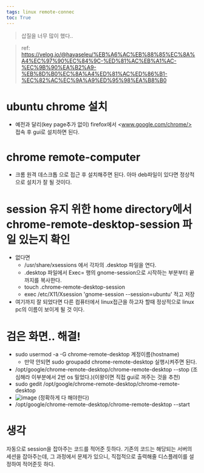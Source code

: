 ```yaml
---
tags: linux remote-connec 
toc: True
---
```

> 삽질을 너무 많이 했다..

> ref: <https://velog.io/@hayaseleu/%EB%A6%AC%EB%88%85%EC%8A%A4%EC%97%90%EC%84%9C-%ED%81%AC%EB%A1%AC-%EC%9B%90%EA%B2%A9-%EB%8D%B0%EC%8A%A4%ED%81%AC%ED%86%B1-%EC%82%AC%EC%9A%A9%ED%95%98%EA%B8%B0>

# ubuntu chrome 설치
* 예전과 달리(key page추가 없이) firefox에서 <www.google.com/chrome/> 접속 후 gui로 설치하면 된다. 
# chrome remote-computer
* 크롬 원격 데스크톱 으로 접근 후 설치해주면 된다. 아마 deb파일이 있다면 정상적으로 설치가 잘 될 것이다.
# session 유지 위한 home directory에서 chrome-remote-desktop-session 파일 있는지 확인
* 없다면 
  * /usr/share/xsessions 에서 각자의 .desktop 파일을 연다.
  * .desktop 파일에서 Exec= 행의 gnome-session으로 시작하는 부분부터 끝까지를 복사한다.
  *  touch .chrome-remote-desktop-session
  *  exec /etc/X11/Xsession 'gnome-session --session=ubuntu' 적고 저장
* 여기까지 잘 되었다면 다른 컴퓨터에서 linux접근을 하고자 할때 정상적으로 linux pc의 이름이 보이게 될 것 이다.
# 검은 화면.. 해결!
* sudo usermod -a -G chrome-remote-desktop 계정이름(hostname) 
  * 만약 안되면 sudo groupadd chrome-remote-desktop 실행시켜주면 된다.
* /opt/google/chrome-remote-desktop/chrome-remote-desktop --stop (조심해라 이부분에서 2번 os 밀었다.)(이왕이면 직접 gui로 꺼주는 것을 추천)
* sudo gedit /opt/google/chrome-remote-desktop/chrome-remote-desktop
* ![image](https://user-images.githubusercontent.com/67637935/132165395-760cffcd-a772-4c2f-acf5-5afce8734fd1.png) (정확하게 다 해야한다)
* /opt/google/chrome-remote-desktop/chrome-remote-desktop --start

# 생각
자동으로 session을 잡아주는 코드를 적어준 듯하다. 기존의 코드는 해당되는 서버의 세션을 잡아주는데, 그 과정에서 문제가 있으니, 직접적으로 출력해줄 디스플레이를 설정하여 적어준듯 하다.
